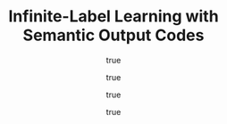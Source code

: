 ---
arxiv: 1608.06608v1
author:
- family: Zhang
  given: Yang
  institute: University of Central Florida
- family: Acharyya
  given: Rupam
  institute: University of Rochester
- family: Liu
  given: Ji
  institute: University of Rochester
- family: Gong
  given: Boqing
  institute: University of Central Florida
layout: refuses
section: pre
title: Infinite-Label Learning with Semantic Output Codes
---